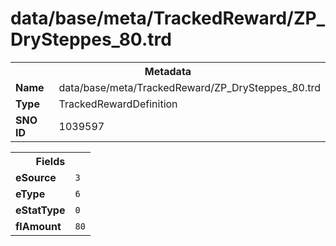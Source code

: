 <h1>data/base/meta/TrackedReward/ZP_DrySteppes_80.trd</h1><table><tr><th colspan="100%">Metadata</th></tr><tr><td><b>Name</b></td><td>data/base/meta/TrackedReward/ZP_DrySteppes_80.trd</td></tr><tr><td><b>Type</b></td><td>TrackedRewardDefinition</td></tr><tr><td><b>SNO ID</b></td><td>1039597</td></tr></table>

<table><tr><th colspan="100%">Fields</th></tr><tr><td><b>eSource</b></td><td><code>3</code></td></tr><tr><td><b>eType</b></td><td><code>6</code></td></tr><tr><td><b>eStatType</b></td><td><code>0</code></td></tr><tr><td><b>flAmount</b></td><td><code>80</code></td></tr></table>

